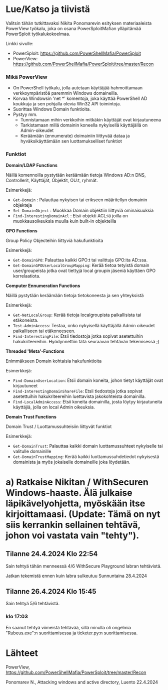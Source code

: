 # Lue/Katso ja tiivistä

Valitsin tähän tutkittavaksi Nikita Ponomarevin esityksen materiaaleista PowerView työkalu, joka on osana PowerSploitMafian ylläpitämää PowerSploit työkalukokoelmaa.

Linkki sivulle:
-  PowerSploit: https://github.com/PowerShellMafia/PowerSploit
-  PowerView: https://github.com/PowerShellMafia/PowerSploit/tree/master/Recon

### Mikä PowerView

-  On PowerShell työkalu, jolla autetaan käyttäjää hahmoittamaan verkkoympäristöä paremmin Windows domaineilla.
-  Korvaa Windowsin 'net *' komentoja, joka käyttää PowerShell AD koukkuja ja sen pohjalla olevia Win32 API toimintoja.
-  Suorittaa Windows Domain funktioita.
-  Pystyy mm.
      -  Tunnistamaan mihin verkkoihin mitkäkin käyttäjät ovat kirjautuneena
      -  Tarkistamaan millä domainin koneella nykyisellä käyttäjällä on Admin-oikeudet
      -  Keräämään (ennumerate) doimainiin liittyvää dataa ja hyväksikäyttämään sen luottamukselliset funktiot

### Funktiot

  **Domain/LDAP Functions**

Näillä komennoilla pystytään keräämään tietoja Windows AD:n DNS, Controllerit, Käyttäjät, Objektit, OU:t, ryhmät.

  Esimerkkejä:

-  `Get-Domain` : Palauttaa nykyisen tai erikseen määritellyn domainin objekteja
-  `Set-DomainObject` : Muokkaa Domain objektiin liittyviä ominaisuuksia
-  `Find-InterestingDomainAcl` : Etsii objekti ACL:iä joilla on muokkausoikeuksia muulla kuin built-in objekteilla

  **GPO Functions**

Group Policy Objecteihin liittyviä hakufunktioita

  Esimerkkejä:

-  `Get-DomainGPO`: Palauttaa kaikki GPO:t tai valittuja GPO:ita AD:ssa.
-  `Get-DomainGPOUserLocalGroupMapping`: Kerää tietoa tetyistä domain user/groupeista jotka ovat tiettyjä local groupin jäseniä käyttäen GPO korrelaatiota.

**Computer Ennumeration Functions**

Näillä pystytään keräämään tietoja tietokoneesta ja sen yhteyksistä

Esimerkkejä:

-  `Get-NetLocalGroup`: Kerää tietoja localgroupista paikallisista tai etäkoneista.
-  `Test-AdminAccess`: Testaa, onko nykyisellä käyttäjällä Admin oikeudet paikalliseen tai etäkoneeseen.
-  `Find-InterestingFile`: Etsii tiedostoja jotka sopivat asetettuihin hakukriteereihin. Hyödynnettiin tätä seuraavan tehtävän tekemisessä ;)

**Threaded 'Meta'-Functions**

Enimmäkseen Domain kohtaisia hakufunktioita

Esimerkkejä:

- `Find-DomainUserLocation`: Etsii domain koneita, johon tietyt käyttäjät ovat kirjautuneet
- `Find-InterestingDomainShareFile`: Etsii tiedostoja jotka sopivat asetettuihin hakukriteereihin luettavista jakokohteista domainilla.
- `Find-LocalAdminAccess`: Etsii koneita domainilla, josta löytyy kirjautuneita käyttäjiä, jolla on local Admin oikeuksia.

**Domain Trust Functions**

Domain Trust / Luottamussuhteisiin liittyvät funktiot

Esimerkkejä:

-  `Get-DomainTrust`: Palauttaa kaikki domain luottamussuhteet nykyiselle tai valitulle domainille
-  `Get-DomainTrustMapping`: Kerää kaikki luottamussuhdetiedot nykyisestä domainista ja myös jokaiselle domaineille joka löydetään.


# a) Ratkaise Nikitan / WithSecuren Windows-haaste. Älä julkaise läpikävelyohjetta, myöskään itse kirjoittamaasi. (Update: Tämä on nyt siis kerrankin sellainen tehtävä, johon voi vastata vain "tehty").

## Tilanne 24.4.2024 Klo 22:54

Sain tehtyä tähän menneessä 4/6 WithSecure Playground labran tehtävistä.

Jatkan tekemistä ennen kuin labra sulkeutuu Sunnuntaina 28.4.2024

## Tilanne 26.4.2024 Klo 15:45

Sain tehtyä 5/6 tehtävistä.

### klo 17:03
En saanut tehtyä viimeistä tehtävää, sillä minulla oli ongelmia "Rubeus.exe":n suorittamisessa ja ticketer.py:n suorittamisessa. 

# Lähteet

PowerView, https://github.com/PowerShellMafia/PowerSploit/tree/master/Recon

Ponomarev N., Attacking windows and active directory, Luento 22.4.2024


